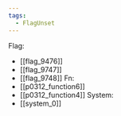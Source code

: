 ```yaml
---
tags:
  - FlagUnset
---
```

Flag:
- [[flag_9476]]
- [[flag_9747]]
- [[flag_9748]]
Fn:
- [[p0312_function6]]
- [[p0312_function4]]
System:
- [[system_0]]
